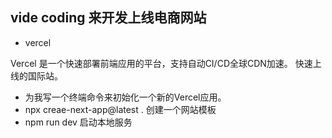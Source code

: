 ## vide coding 来开发上线电商网站

- vercel 

Vercel 是一个快速部署前端应用的平台，支持自动CI/CD全球CDN加速。
快速上线的国际站。

- 为我写一个终端命令来初始化一个新的Vercel应用。
- npx creae-next-app@latest . 创建一个网站模板
- npm run dev 启动本地服务
